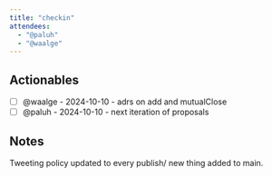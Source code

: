 ```yaml
---
title: "checkin"
attendees:
  - "@paluh"
  - "@waalge"
---
```


## Actionables

<!-- || - [ ] {{OWNER}} - {{DEADLINE}} - {{DESCRIPTION}} -->

- [ ] @waalge - 2024-10-10 - adrs on add and mutualClose 
- [ ] @paluh - 2024-10-10 - next iteration of proposals

## Notes

Tweeting policy updated to every publish/ new thing added to main.
